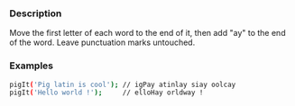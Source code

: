 ### Description

Move the first letter of each word to the end of it, then add "ay" to the end of the word. Leave punctuation marks untouched.

### Examples

````sh
pigIt('Pig latin is cool'); // igPay atinlay siay oolcay
pigIt('Hello world !');     // elloHay orldway !
````